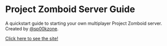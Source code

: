 # Project Zomboid Server Guide
A quickstart guide to starting your own multiplayer Project Zomboid server. Created by [@sp00kzone](https://www.twitter.com/sp00kzone).

[Click here to see the site!](http://sp00kzone.github.io/project-zomboid-server-guide/)
